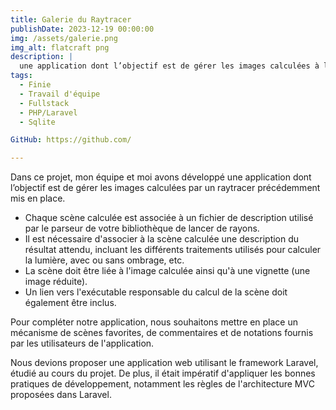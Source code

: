 ```yaml
---
title: Galerie du Raytracer
publishDate: 2023-12-19 00:00:00
img: /assets/galerie.png
img_alt: flatcraft png
description: |
  une application dont l’objectif est de gérer les images calculées à l’aide du raytracer.
tags:
  - Finie
  - Travail d'équipe
  - Fullstack
  - PHP/Laravel
  - Sqlite

GitHub: https://github.com/

---
```


Dans ce projet, mon équipe et moi avons développé une application dont l’objectif est de gérer les images calculées par un raytracer précédemment mis en place.

- Chaque scène calculée est associée à un fichier de description utilisé par le parseur de votre bibliothèque de lancer de rayons.
- Il est nécessaire d'associer à la scène calculée une description du résultat attendu, incluant les différents traitements utilisés pour calculer la lumière, avec ou sans ombrage, etc.
- La scène doit être liée à l'image calculée ainsi qu'à une vignette (une image réduite).
- Un lien vers l'exécutable responsable du calcul de la scène doit également être inclus.

Pour compléter notre application, nous souhaitons mettre en place un mécanisme de scènes favorites, de commentaires et de notations fournis par les utilisateurs de l'application.

Nous devions proposer une application web utilisant le framework Laravel, étudié au cours du projet. De plus, il était impératif d'appliquer les bonnes pratiques de développement, notamment les règles de l'architecture MVC proposées dans Laravel.


